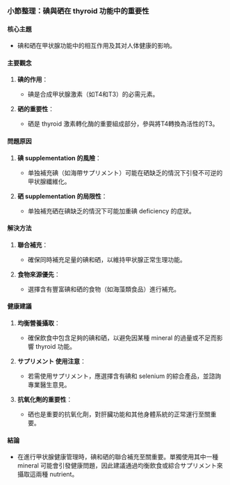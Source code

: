 ### 小節整理：碘與硒在 thyroid 功能中的重要性

#### 核心主題
- 碘和硒在甲状腺功能中的相互作用及其对人体健康的影响。

#### 主要觀念
1. **碘的作用**：
   - 碘是合成甲状腺激素（如T4和T3）的必需元素。
   
2. **硒的重要性**：
   - 硒是 thyroid 激素轉化酶的重要組成部分，參與將T4轉換為活性的T3。

#### 問題原因
1. **碘 supplementation 的風險**：
   - 单独補充碘（如海帶サプリメント）可能在硒缺乏的情況下引發不可逆的甲状腺纖維化。
   
2. **硒 supplementation 的局限性**：
   - 单独補充硒在碘缺乏的情況下可能加重碘 deficiency 的症狀。

#### 解決方法
1. **聯合補充**：
   - 確保同時補充足量的碘和硒，以維持甲状腺正常生理功能。
   
2. **食物來源優先**：
   - 選擇含有豐富碘和硒的食物（如海藻類食品）進行補充。

#### 健康建議
1. **均衡營養攝取**：
   - 確保飲食中包含足夠的碘和硒，以避免因某種 mineral 的過量或不足而影響 thyroid 功能。
   
2. **サプリメント 使用注意**：
   - 若需使用サプリメント，應選擇含有碘和 selenium 的綜合產品，並諮詢專業醫生意見。
   
3. **抗氧化劑的重要性**：
   - 硒也是重要的抗氧化劑，對肝臟功能和其他身體系統的正常運行至關重要。

#### 結論
- 在進行甲状腺健康管理時，碘和硒的聯合補充至關重要。單獨使用其中一種 mineral 可能會引發健康問題，因此建議通過均衡飲食或綜合サプリメント來攝取這兩種 nutrient。